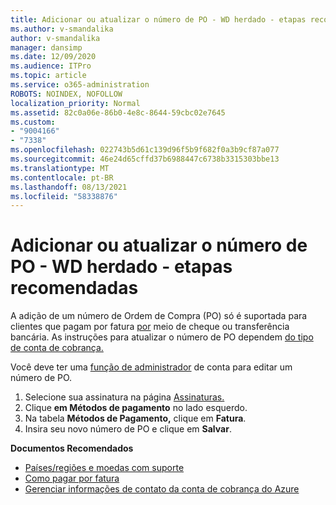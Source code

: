 ```yaml
---
title: Adicionar ou atualizar o número de PO - WD herdado - etapas recomendadas
ms.author: v-smandalika
author: v-smandalika
manager: dansimp
ms.date: 12/09/2020
ms.audience: ITPro
ms.topic: article
ms.service: o365-administration
ROBOTS: NOINDEX, NOFOLLOW
localization_priority: Normal
ms.assetid: 82c0a06e-86b0-4e8c-8644-59cbc02e7645
ms.custom:
- "9004166"
- "7338"
ms.openlocfilehash: 022743b5d61c139d96f5b9f682f0a3b9cf87a077
ms.sourcegitcommit: 46e24d65cffd37b6988447c6738b3315303bbe13
ms.translationtype: MT
ms.contentlocale: pt-BR
ms.lasthandoff: 08/13/2021
ms.locfileid: "58338876"
---
```

# <a name="add-or-update-po-number---legacy-wd---recommended-steps"></a>Adicionar ou atualizar o número de PO - WD herdado - etapas recomendadas

A adição de um número de Ordem de Compra (PO) só é suportada para clientes que pagam por fatura [por](https://docs.microsoft.com/azure/cost-management-billing/manage/pay-by-invoice) meio de cheque ou transferência bancária. As instruções para atualizar o número de PO dependem [do tipo de conta de cobrança.](https://docs.microsoft.com/azure/cost-management-billing/manage/view-all-accounts)

Você deve ter uma [função de administrador](https://docs.microsoft.com/azure/role-based-access-control/rbac-and-directory-admin-roles) de conta para editar um número de PO.

1. Selecione sua assinatura na página [Assinaturas.](https://ms.portal.azure.com/#blade/Microsoft_Azure_Billing/SubscriptionsBlade)
2. Clique **em Métodos de pagamento** no lado esquerdo.
3. Na tabela **Métodos de Pagamento,** clique em **Fatura**. 
4. Insira seu novo número de PO e clique em **Salvar**.

**Documentos Recomendados**

- [Países/regiões e moedas com suporte](https://azure.microsoft.com/pricing/faq/) 
- [Como pagar por fatura](https://docs.microsoft.com/azure/cost-management-billing/manage/pay-by-invoice) 
- [Gerenciar informações de contato da conta de cobrança do Azure](https://docs.microsoft.com/azure/cost-management-billing/manage/change-azure-account-profile)


